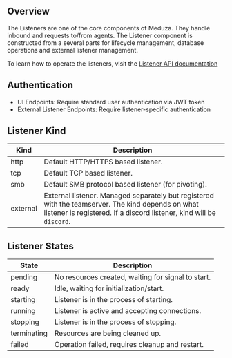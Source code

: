 ## Overview

The Listeners are one of the core components of Meduza. They handle inbound and requests to/from agents. The Listener component is constructed from a several parts for lifecycle management, database operations and external listener management. 

To learn how to operate the listeners, visit the [Listener API documentation](listener-api.md)

## Authentication

- UI Endpoints: Require standard user authentication via JWT token
- External Listener Endpoints: Require listener-specific authentication


## Listener Kind

|Kind|Description|
|----|-----------|
|http|Default HTTP/HTTPS based listener.|
|tcp|Default TCP based listener.|
|smb|Default SMB protocol based listener (for pivoting).|
|external|External listener. Managed separately but registered with the teamserver. The kind depends on what listener is registered. If a discord listener, kind will be ``discord``.|

## Listener States

|State|Description|
|-----|-----------|
|pending|No resources created, waiting for signal to start.|
|ready|Idle, waiting for initialization/start.|
|starting|Listener is in the process of starting.|
|running|Listener is active and accepting connections.|
|stopping|Listener is in the process of stopping.|
|terminating|Resources are being cleaned up.|
|failed|Operation failed, requires cleanup and restart.|
